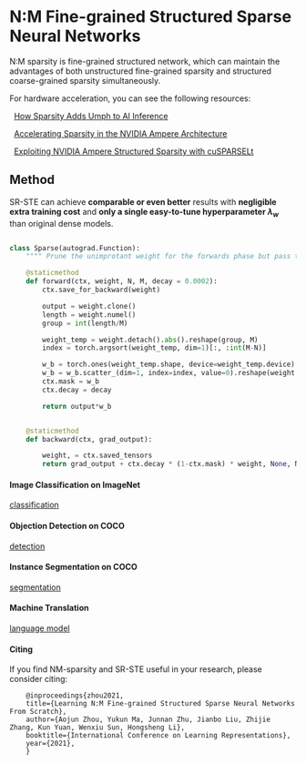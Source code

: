 # N:M Fine-grained Structured Sparse Neural Networks

N:M sparsity is fine-grained structured network, which can maintain the advantages of both unstructured fine-grained sparsity and structured coarse-grained sparsity simultaneously.

For hardware acceleration, you can see the following resources:

&nbsp; [How Sparsity Adds Umph to AI Inference](https://blogs.nvidia.com/blog/2020/05/14/sparsity-ai-inference/)

&nbsp; [Accelerating Sparsity in the NVIDIA Ampere Architecture](https://developer.download.nvidia.com/video/gputechconf/gtc/2020/presentations/s22085-accelerating-sparsity-in-the-nvidia-ampere-architecture%E2%80%8B.pdf)

&nbsp; [Exploiting NVIDIA Ampere Structured Sparsity with cuSPARSELt](https://developer.nvidia.com/blog/exploiting-ampere-structured-sparsity-with-cusparselt/) 



## Method

SR-STE can achieve **comparable or even better** results with **negligible extra training cost** and **only a single easy-to-tune hyperparameter $\lambda_w$** than original dense models.


```python

class Sparse(autograd.Function):
    """" Prune the unimprotant weight for the forwards phase but pass the gradient to dense weight using SR-STE in the backwards phase"""

    @staticmethod
    def forward(ctx, weight, N, M, decay = 0.0002):
        ctx.save_for_backward(weight)

        output = weight.clone()
        length = weight.numel()
        group = int(length/M)

        weight_temp = weight.detach().abs().reshape(group, M)
        index = torch.argsort(weight_temp, dim=1)[:, :int(M-N)]

        w_b = torch.ones(weight_temp.shape, device=weight_temp.device)
        w_b = w_b.scatter_(dim=1, index=index, value=0).reshape(weight.shape)
        ctx.mask = w_b
        ctx.decay = decay

        return output*w_b


    @staticmethod
    def backward(ctx, grad_output):

        weight, = ctx.saved_tensors
        return grad_output + ctx.decay * (1-ctx.mask) * weight, None, None

```


#### Image Classification on ImageNet 

 [classification](https://github.com/anonymous-NM-sparsity/NM-sparsity/tree/main/classification) 


#### Objection Detection on COCO


 [detection](https://github.com/anonymous-NM-sparsity/NM-sparsity/tree/main/detection) 

#### Instance Segmentation on COCO

 [segmentation](https://github.com/anonymous-NM-sparsity/NM-sparsity/tree/main/classification) 

#### Machine Translation


 [language model](https://github.com/anonymous-NM-sparsity/NM-sparsity/tree/main/classification) 


#### Citing 

If you find NM-sparsity and SR-STE useful in your research, please consider citing:

        @inproceedings{zhou2021,
        title={Learning N:M Fine-grained Structured Sparse Neural Networks From Scratch},
        author={Aojun Zhou, Yukun Ma, Junnan Zhu, Jianbo Liu, Zhijie Zhang, Kun Yuan, Wenxiu Sun, Hongsheng Li},
        booktitle={International Conference on Learning Representations},
        year={2021},
        }
